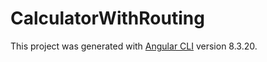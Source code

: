 # CalculatorWithRouting

This project was generated with [Angular CLI](https://github.com/angular/angular-cli) version 8.3.20.
